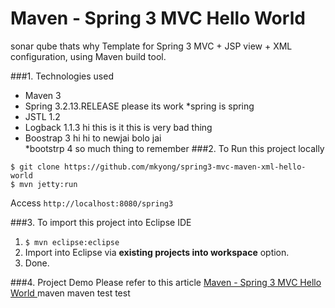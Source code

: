 Maven - Spring 3 MVC Hello World
===============================
sonar qube    thats why
Template for Spring 3 MVC + JSP view + XML configuration, using Maven build tool.

###1. Technologies used
* Maven 3
* Spring 3.2.13.RELEASE
please its work
*spring is spring
* JSTL 1.2
* Logback 1.1.3
hi this is it
this is very bad thing 
* Boostrap 3
hi hi to newjai bolo jai  
*bootstrp 4
so much thing to remember
###2. To Run this project locally
```shell
$ git clone https://github.com/mkyong/spring3-mvc-maven-xml-hello-world
$ mvn jetty:run
```
Access ```http://localhost:8080/spring3```

###3. To import this project into Eclipse IDE
1. ```$ mvn eclipse:eclipse```
2. Import into Eclipse via **existing projects into workspace** option.
3. Done.

###4. Project Demo
Please refer to this article [Maven - Spring 3 MVC Hello World ](http://www.mkyong.com/spring3/spring-3-mvc-hello-world-example/)
maven
maven test
test
